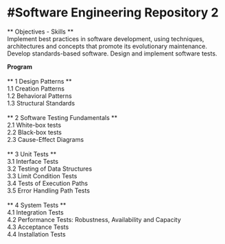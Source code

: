 <h1>#Software Engineering Repository 2</h1>


** Objectives - Skills **
<br>
Implement best practices in software development, using techniques, architectures and concepts that promote its evolutionary maintenance. Develop standards-based software. Design and implement software tests.

**Program**
<br>
<br> ** 1 Design Patterns **
<br> 1.1 Creation Patterns
<br> 1.2 Behavioral Patterns
<br> 1.3 Structural Standards
<br>
<br> ** 2 Software Testing Fundamentals **
<br> 2.1 White-box tests
<br> 2.2 Black-box tests
<br> 2.3 Cause-Effect Diagrams
<br>
<br> ** 3 Unit Tests **
<br> 3.1 Interface Tests
<br> 3.2 Testing of Data Structures
<br> 3.3 Limit Condition Tests
<br> 3.4 Tests of Execution Paths
<br> 3.5 Error Handling Path Tests
<br>
<br> ** 4 System Tests **
<br> 4.1 Integration Tests
<br> 4.2 Performance Tests: Robustness, Availability and Capacity
<br> 4.3 Acceptance Tests
<br> 4.4 Installation Tests

